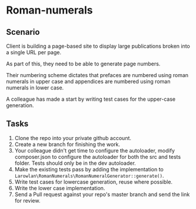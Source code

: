 # Roman-numerals

## Scenario

Client is building a page-based site to display large publications broken into a single URL per page.

As part of this, they need to be able to generate page numbers.

Their numbering scheme dictates that prefaces are numbered using roman numerals in upper case and appendices are numbered using roman numerals in lower case.

A colleague has made a start by writing test cases for the upper-case generation.

## Tasks

1. Clone the repo into your private github account.
2. Create a new branch for finishing the work.
3. Your colleague didn't get time to configure the autoloader, modify composer.json to configure the autoloader for both the src and tests folder. Tests should only be in the dev autoloader.
4. Make the existing tests pass by adding the implementation to `Larowlan\RomanNumerals\RomanNumeralGenerator::generate()`.
5. Write test cases for lowercase generation, reuse where possible.
6. Write the lower case implementation.
7. Send a Pull request against your repo's master branch and send the link for review.
